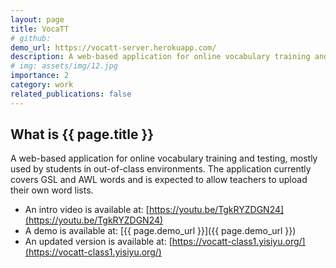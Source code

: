 ```yaml
---
layout: page
title: VocaTT
# github: 
demo_url: https://vocatt-server.herokuapp.com/
description: A web-based application for online vocabulary training and testing
# img: assets/img/12.jpg
importance: 2
category: work
related_publications: false
---
```


## What is {{ page.title }}

A web-based application for online vocabulary training and testing, mostly used by students in out-of-class environments.
The application currently covers GSL and AWL words and is expected to allow teachers to upload their own word lists.

<!-- - The source code is available at: [{{ page.github }}]({{ page.github }}) -->

- An intro video is available at: [https://youtu.be/TgkRYZDGN24](https://youtu.be/TgkRYZDGN24)
- A demo is available at: [{{ page.demo_url }}]({{ page.demo_url }})
- An updated version is available at: [https://vocatt-class1.yisiyu.org/](https://vocatt-class1.yisiyu.org/)
